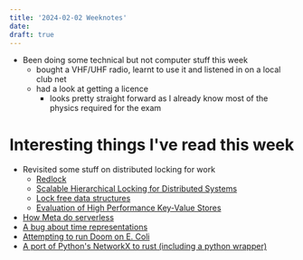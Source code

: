 ```yaml
---
title: '2024-02-02 Weeknotes'
date: 
draft: true
---
```

- Been doing some technical but not computer stuff this week
  - bought a VHF/UHF radio, learnt to use it and listened in on a local club net
  - had a look at getting a licence
    - looks pretty straight forward as I already know most of the physics required for the exam

# Interesting things I've read this week
- Revisited some stuff on distributed locking for work
  - [Redlock](https://martin.kleppmann.com/2016/02/08/how-to-do-distributed-locking.html)
  - [Scalable Hierarchical Locking for Distributed Systems](https://arcb.csc.ncsu.edu/~mueller/ftp/pub/mueller/papers/jpdc03.pdf)
  - [Lock free data structures](https://www.cl.cam.ac.uk/techreports/UCAM-CL-TR-579.pdf)
  - [Evaluation of High Performance Key-Value Stores](https://ntnuopen.ntnu.no/ntnu-xmlui/bitstream/handle/11250/253721/751062_FULLTEXT01.pdf)
- [How Meta do serverless](https://www.micahlerner.com/2024/01/23/xfaas-hyperscale-and-low-cost-serverless-functions-at-meta.html)
- [A bug about time representations](https://github.com/Simon-Initiative/oli-torus/pull/4614)
- [Attempting to run Doom on E. Coli](https://docs.google.com/document/d/1SFm1dS6myqq7psBKttP7CVYN4jO66lOp7ZMA829c_hc/preview)
- [A port of Python's NetworkX to rust (including a python wrapper)](https://arxiv.org/pdf/2110.15221.pdf)
